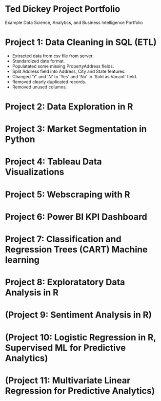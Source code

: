 # Ted Dickey Project Portfolio
Example Data Science, Analytics, and Business Intelligence Portfolio

# Project 1: Data Cleaning in SQL (ETL)
* Extracted data from csv file from server.
* Standardized date format.
* Populatated some missing PropertyAddress fields.
* Split Address field into Address, City and State features.
* Changed 'Y' and 'N' to 'Yes' and 'No' in 'Sold as Vacant' field.
* Removed clearly duplicated records.
* Removed unused columns.

# Project 2: Data Exploration in R


# Project 3: Market Segmentation in Python


# Project 4:  Tableau Data Visualizations

# Project 5: Webscraping with R

# Project 6: Power BI KPI Dashboard

# Project 7: Classification and Regression Trees (CART) Machine learning

# Project 8: Exploratatory Data Analysis in R

# (Project 9: Sentiment Analysis in R)

# (Project 10: Logistic Regression in R, Supervised ML for Predictive Analytics)

# (Project 11: Multivariate Linear Regression for Predictive Analytics)
